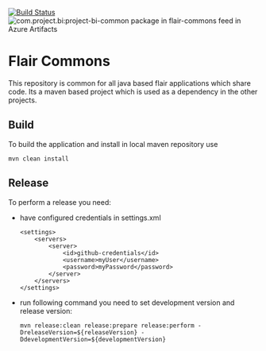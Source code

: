 [![Build Status](https://dev.azure.com/VizCentric/Flair%20BI/_apis/build/status/viz-centric.flair-commons?branchName=master)](https://dev.azure.com/VizCentric/Flair%20BI/_build/latest?definitionId=1&branchName=master)
![com.project.bi:project-bi-common package in flair-commons feed in Azure Artifacts](https://feeds.dev.azure.com/VizCentric/_apis/public/Packaging/Feeds/d62c60be-25b2-465f-9bf0-8c6406fc89ff/Packages/f6c17ac6-8157-49c2-ba21-0c0f02b78335/Badge)
# Flair Commons

This repository is common for all java based flair applications which share code. Its a maven based project which is used as a dependency in the other projects.

## Build

To build the application and install in local maven repository use

```
mvn clean install
```

## Release

To perform a release you need:
*  have configured credentials in settings.xml

    ```
    <settings>  
        <servers>  
            <server>
                <id>github-credentials</id>  
                <username>myUser</username>  
                <password>myPassword</password>  
            </server>   
        </servers>
    </settings>   
    ```
* run following command you need to set development version and release version:

   ``` 
   mvn release:clean release:prepare release:perform -DreleaseVersion=${releaseVersion} -DdevelopmentVersion=${developmentVersion}
   ```

